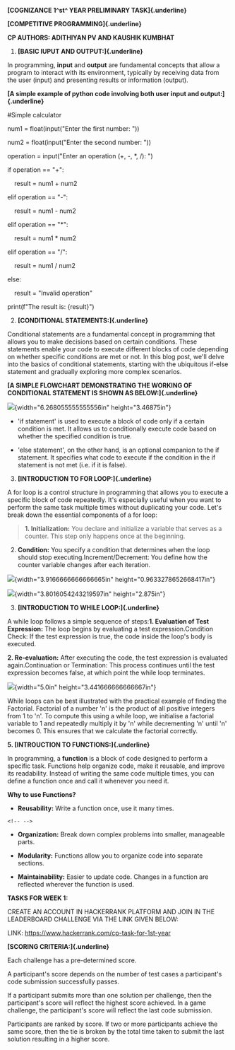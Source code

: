 **[COGNIZANCE 1^st^ YEAR PRELIMINARY TASK]{.underline}**

**[COMPETITIVE PROGRAMMING]{.underline}**

**CP AUTHORS: ADITHIYAN PV AND KAUSHIK KUMBHAT**

1.  **[BASIC IUPUT AND OUTPUT:]{.underline}**

In programming, **input** and **output** are fundamental concepts that
allow a program to interact with its environment, typically by receiving
data from the user (input) and presenting results or information
(output).

**[A simple example of python code involving both user input and
output:]{.underline}**

#Simple calculator

num1 = float(input(\"Enter the first number: \"))

num2 = float(input(\"Enter the second number: \"))

operation = input(\"Enter an operation (+, -, \*, /): \")

if operation == \"+\":

    result = num1 + num2

elif operation == \"-\":

    result = num1 - num2

elif operation == \"\*\":

    result = num1 \* num2

elif operation == \"/\":

    result = num1 / num2

else:

    result = \"Invalid operation\"

print(f\"The result is: {result}\")

2.  **[CONDITIONAL STATEMENTS:]{.underline}**

Conditional statements are a fundamental concept in programming that
allows you to make decisions based on certain conditions. These
statements enable your code to execute different blocks of code
depending on whether specific conditions are met or not. In this blog
post, we\'ll delve into the basics of conditional statements, starting
with the ubiquitous if-else statement and gradually exploring more
complex scenarios.

**[A SIMPLE FLOWCHART DEMONSTRATING THE WORKING OF CONDITIONAL STATEMENT
IS SHOWN AS BELOW:]{.underline}**

![](./image1.png){width="6.268055555555556in" height="3.46875in"}

-   \'if statement\' is used to execute a block of code only if a
    certain condition is met. It allows us to conditionally execute code
    based on whether the specified condition is true.

-   \'else statement\', on the other hand, is an optional companion to
    the if statement. It specifies what code to execute if the condition
    in the if statement is not met (i.e. if it is false).

3.  **[INTRODUCTION TO FOR LOOP:]{.underline}**

A for loop is a control structure in programming that allows you to
execute a specific block of code repeatedly. It\'s especially useful
when you want to perform the same task multiple times without
duplicating your code. Let\'s break down the essential components of a
for loop:

> **1. Initialization:** You declare and initialize a variable that
> serves as a counter. This step only happens once at the beginning.

2.  **Condition:** You specify a condition that determines when the loop
    should stop executing.Increment/Decrement: You define how the
    counter variable changes after each iteration.

![](./image2.png){width="3.9166666666666665in"
height="0.9633278652668417in"}

![](./image3.png){width="3.8016054243219597in" height="2.875in"}

3.  **[INTRODUCTION TO WHILE LOOP:]{.underline}**

A while loop follows a simple sequence of steps:**1. Evaluation of Test
Expression:** The loop begins by evaluating a test expression.Condition
Check: If the test expression is true, the code inside the loop\'s body
is executed.

**2. Re-evaluation:** After executing the code, the test expression is
evaluated again.Continuation or Termination: This process continues
until the test expression becomes false, at which point the while loop
terminates.

![](./image4.png){width="5.0in" height="3.441666666666667in"}

While loops can be best illustrated with the practical example of
finding the Factorial. Factorial of a number \'n\' is the product of all
positive integers from 1 to \'n\'. To compute this using a while loop,
we initialise a factorial variable to 1 and repeatedly multiply it by
\'n\' while decrementing \'n\' until \'n\' becomes 0. This ensures that
we calculate the factorial correctly.

**5. [INTROUCTION TO FUNCTIONS:]{.underline}**

In programming, a **function** is a block of code designed to perform a
specific task. Functions help organize code, make it reusable, and
improve its readability. Instead of writing the same code multiple
times, you can define a function once and call it whenever you need it.

**Why to use Functions?**

-   **Reusability:** Write a function once, use it many times.

```{=html}
<!-- -->
```
-   **Organization:** Break down complex problems into smaller,
    manageable parts.

-   **Modularity:** Functions allow you to organize code into separate
    sections.

-   **Maintainability:** Easier to update code. Changes in a function
    are reflected wherever the function is used.

**TASKS FOR WEEK 1:**

CREATE AN ACCOUNT IN HACKERRANK PLATFORM AND JOIN IN THE LEADERBOARD
CHALLENGE VIA THE LINK GIVEN BELOW:

LINK: <https://www.hackerrank.com/cp-task-for-1st-year>

**[SCORING CRITERIA:]{.underline}**

Each challenge has a pre-determined score.

A participant's score depends on the number of test cases a
participant's code submission successfully passes.

If a participant submits more than one solution per challenge, then the
participant's score will reflect the highest score achieved. In a game
challenge, the participant\'s score will reflect the last code
submission.

Participants are ranked by score. If two or more participants achieve
the same score, then the tie is broken by the total time taken to submit
the last solution resulting in a higher score.
